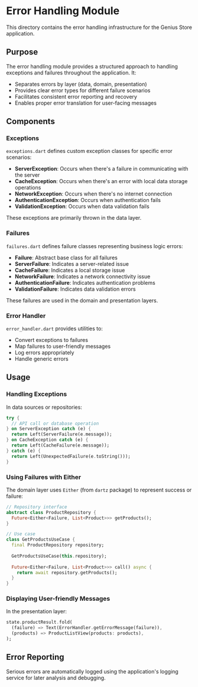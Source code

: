 # Error Handling Module

This directory contains the error handling infrastructure for the Genius Store application.

## Purpose

The error handling module provides a structured approach to handling exceptions and failures throughout the application. It:

- Separates errors by layer (data, domain, presentation)
- Provides clear error types for different failure scenarios
- Facilitates consistent error reporting and recovery
- Enables proper error translation for user-facing messages

## Components

### Exceptions

`exceptions.dart` defines custom exception classes for specific error scenarios:

- **ServerException**: Occurs when there's a failure in communicating with the server
- **CacheException**: Occurs when there's an error with local data storage operations
- **NetworkException**: Occurs when there's no internet connection
- **AuthenticationException**: Occurs when authentication fails
- **ValidationException**: Occurs when data validation fails

These exceptions are primarily thrown in the data layer.

### Failures

`failures.dart` defines failure classes representing business logic errors:

- **Failure**: Abstract base class for all failures
- **ServerFailure**: Indicates a server-related issue
- **CacheFailure**: Indicates a local storage issue
- **NetworkFailure**: Indicates a network connectivity issue  
- **AuthenticationFailure**: Indicates authentication problems
- **ValidationFailure**: Indicates data validation errors

These failures are used in the domain and presentation layers.

### Error Handler

`error_handler.dart` provides utilities to:

- Convert exceptions to failures
- Map failures to user-friendly messages
- Log errors appropriately
- Handle generic errors

## Usage

### Handling Exceptions

In data sources or repositories:

```dart
try {
  // API call or database operation
} on ServerException catch (e) {
  return Left(ServerFailure(e.message));
} on CacheException catch (e) {
  return Left(CacheFailure(e.message));
} catch (e) {
  return Left(UnexpectedFailure(e.toString()));
}
```

### Using Failures with Either

The domain layer uses `Either` (from `dartz` package) to represent success or failure:

```dart
// Repository interface
abstract class ProductRepository {
  Future<Either<Failure, List<Product>>> getProducts();
}

// Use case
class GetProductsUseCase {
  final ProductRepository repository;
  
  GetProductsUseCase(this.repository);
  
  Future<Either<Failure, List<Product>>> call() async {
    return await repository.getProducts();
  }
}
```

### Displaying User-friendly Messages

In the presentation layer:

```dart
state.productResult.fold(
  (failure) => Text(ErrorHandler.getErrorMessage(failure)),
  (products) => ProductListView(products: products),
);
```

## Error Reporting

Serious errors are automatically logged using the application's logging service for later analysis and debugging.
